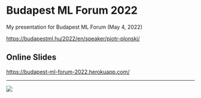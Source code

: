 # Budapest ML Forum 2022

My presentation for Budapest ML Forum (May 4, 2022)

https://budapestml.hu/2022/en/speaker/piotr-plonski/

## Online Slides

https://budapest-ml-forum-2022.herokuapp.com/

---

![](https://budapestml.hu/2022/en/wp-content/uploads/sites/4/2022/04/SPC-Piotr-Plonski-768x401.png)
